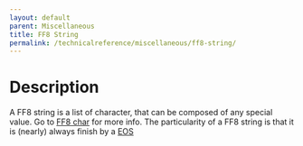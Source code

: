 ```yaml
---
layout: default
parent: Miscellaneous
title: FF8 String
permalink: /technicalreference/miscellaneous/ff8-string/
---
```


# Description
A FF8 string is a list of character, that can be composed of any special value. Go to [FF8 char](../FF8Char) for more info.
The particularity of a FF8 string is that it is (nearly) always finish by a [EOS](../FF8Char#end-of-string-new-page)